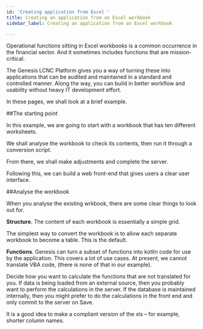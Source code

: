 ```yaml
---
id: 'Creating application from Excel '
title: Creating an application from an Excel workbook
sidebar_label: Creating an application from an Excel workbook

---
```

Operational functions sitting in Excel workbooks is a common occurrence in the financial sector. And it sometimes includes functions that are mission-critical.

The Genesis LCNC Platform gives you a way of turning these into applications that can be audited and maintained in a standard and controlled manner. Along the way, you can build in better workflow and usability without heavy IT development effort.

In these pages, we shall look at a brief example.

\##The starting point

In this example, we are going to start with a workbook that has ten different worksheets.

We shall analyse the workbook to check its contents, then run it through a conversion script.

From there, we shall make adjustments and complete the server.

Following this, we can build a web front-end that gives users a clear user interface.

\##Analyse the workbook

When you analyse the existing wrkbook, there are some clear things to look out for.

**Structure**. The content of each workbook is essentially a simple grid. 

The simplest way to convert the workbook is to allow each separate workbook to become a table. This is the default.

**Functions**. Genesis can turn a subset of functions into kotlin code for use by the application. This covers a lot of use cases. At present, we cannot translate VBA code, (there is none of that in our example).

Decide how you want to calculate the functions that are not translated for you. If data is being loaded from an external source, then you probably want to perform the calculations in the server. If the database is maintained internally, then you might prefer to do the calculations in the front end and only commit to the server on Save.

It is a good idea to make a compliant version of the xls – for example, shorter column names.